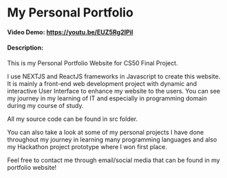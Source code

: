 # My Personal Portfolio
#### Video Demo:  <https://youtu.be/EUZ5Rg2lPiI>
#### Description:
This is my Personal Portfolio Website for CS50 Final Project. 

I use NEXTJS and ReactJS frameworks in Javascript to create this website. It is mainly a front-end web development project with dynamic and interactive User Interface to enhance my website to the users. You can see my journey in my learning of IT and especially in programming domain during my course of study. 

All my source code can be found in src folder.

You can also take a look at some of my personal projects I have done throughout my journey in learning many programming languages and also my Hackathon project prototype where I won first place.

Feel free to contact me through email/social media that can be found in my portfolio website!
